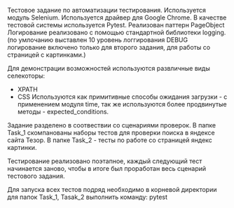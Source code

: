 Тестовое задание по автоматизации тестирования.
Используется модуль Selenium.
Используется драйвер для Google Chrome.
В качестве тестовой системы используется Pytest.
Реализован паттерн PageObject
Логирование реализовано с помощью стандартной библиотеки logging.
(по умлочанию выставлен 10 уровень логгирования DEBUG логирование включено только для второго задания, для работы со страницей с картинками.)

Для демонстрации возможностей используются развличные виды селекоторы:
- XPATH
- CSS 
Используются как примитивные способы ожидания загрузки - с применением модуля time, так же используются более продвинутые методы - expected_conditions.

Задание разделено в соотвествии со сценариями проверок.
В папке Task_1 скомпанованы наборы тестов для проверки поиска в яндексе сайта Тезор.
В папке Task_2 - тесты по работе со страницей яндекс картинки.

Тестирование реализовано поэтапное, каждый следующий тест начинается заново, чтобы в итоге был проработан весь сценарий тестового задания.

Для запуска всех тестов подряд необходимо в корневой директории для папок Task_1, Tasak_2 выполнить команду:
pytest
